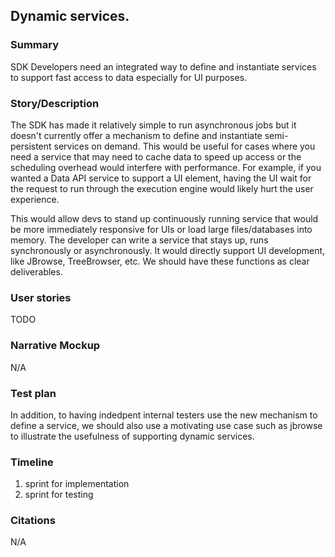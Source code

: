 ## Dynamic services.

### Summary

SDK Developers need an integrated way to define and instantiate
services to support fast access to data especially for UI purposes.

### Story/Description

The SDK has made it relatively simple to run asynchronous jobs but it doesn't currently offer a mechanism to define and instantiate
semi-persistent services on demand.  This would be useful for
cases where you need a service that may need to cache data to
speed up access or the scheduling overhead would interfere with
performance.  For example, if you wanted a Data API
service to support a UI element, having the UI wait for the request
to run through the execution engine would likely hurt the user
experience.

This would allow devs to stand up continuously running service that would be more immediately responsive for UIs or load large files/databases into memory. The developer can write a service that stays up, runs synchronously or asynchronously.
It would directly support UI development, like JBrowse, TreeBrowser, etc.
We should have these functions as clear deliverables.

### User stories

TODO

### Narrative Mockup
N/A

### Test plan

In addition, to having indedpent internal testers use the new mechanism to define a service, we should also use a motivating
use case such as jbrowse to illustrate the usefulness of
supporting dynamic services.

### Timeline

1. sprint for implementation
2. sprint for testing

### Citations

N/A
